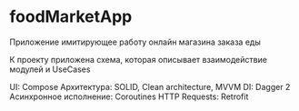 # foodMarketApp
Приложение имитирующее работу онлайн магазина заказа еды

К проекту приложена схема, которая описывает взаимодействие модулей и UseCases

UI: Compose
Архитектура: SOLID, Clean architecture, MVVM
DI: Dagger 2
Асинхронное исполнение: Coroutines
HTTP Requests: Retrofit

